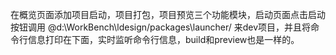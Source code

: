 在概览页面添加项目启动，项目打包，项目预览三个功能模块，启动页面点击启动按钮调用 @d:\WorkBench\ldesign/packages\launcher/ 来dev项目，并且将命令行信息打印在下面，实时监听命令行信息，build和preview也是一样的。